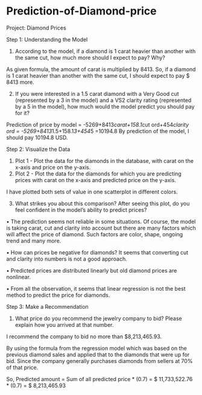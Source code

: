 # Prediction-of-Diamond-price
Project: Diamond Prices

Step 1: Understanding the Model 
1.	According to the model, if a diamond is 1 carat heavier than another with the same cut, how much more should I expect to pay? Why?

As given formula, the amount of carat is multiplied by 8413. So, if a diamond is 1 carat heavier than another with the same cut, I should expect to pay $ 8413 more.

2.	If you were interested in a 1.5 carat diamond with a Very Good cut (represented by a 3 in the model) and a VS2 clarity rating (represented by a 5 in the model), how much would the model predict you should pay for it?

Prediction of price by model
= -5269+8413*carat+158.1*cut ord+454*clarity ord
= -5269+8413*1.5+158.1*3+454*5
=10194.8
By prediction of the model, I should pay 10194.8 USD.


Step 2: Visualize the Data 

1.	Plot 1 - Plot the data for the diamonds in the database, with carat on the x-axis and price on the y-axis. 
2.	Plot 2 - Plot the data for the diamonds for which you are predicting prices with carat on the x-axis and predicted price on the y-axis. 

I have plotted both sets of value in one scatterplot in different colors.

3.	What strikes you about this comparison? After seeing this plot, do you feel confident in the model’s ability to predict prices? 

•	The prediction seems not reliable in some situations. Of course, the model is taking carat, cut and clarity into account but there are many factors which will affect the price of diamond. Such factors are color, shape, ongoing trend and many more.

•	How can prices be negative for diamonds? It seems that converting cut and clarity into numbers is not a good approach.

•	Predicted prices are distributed linearly but old diamond prices are nonlinear.

•	From all the observation, it seems that linear regression is not the best method to predict the price for diamonds.


Step 3: Make a Recommendation
1.	What price do you recommend the jewelry company to bid? Please explain how you arrived at that number.

I recommend the company to bid no more than $8,213,465.93. 

By using the formula from the regression model which was based on the previous diamond sales and applied that to the diamonds that were up for bid. Since the company generally purchases diamonds from sellers at 70% of that price.

So,
Predicted amount = Sum of all predicted price * (0.7)
                             = $ 11,733,522.76 * (0.7)
                             = $ 8,213,465.93

